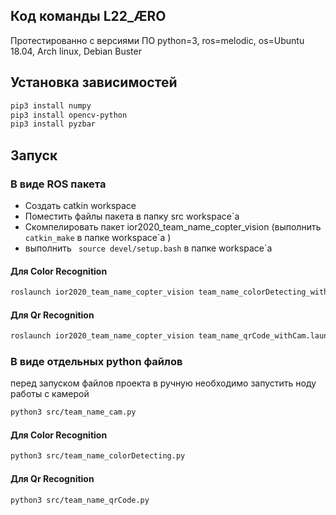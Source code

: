 ## Код команды **L22_ÆRO**

Протестированно с версиями ПО python=3, ros=melodic, os=Ubuntu 18.04, Arch linux, Debian Buster
## Установка зависимостей
```bash
pip3 install numpy
pip3 install opencv-python
pip3 install pyzbar
```
## Запуск
### В виде ROS пакета
 - Создать catkin workspace 
 - Поместить файлы пакета в папку src workspace`а
 - Cкомпелировать пакет ior2020_team_name_copter_vision  (выполнить ``` catkin_make``` в папке workspace`a )
 - выполнить ``` source devel/setup.bash``` в папке workspace`a 
#### Для Color Recognition
```bash
roslaunch ior2020_team_name_copter_vision team_name_colorDetecting_withCam.launch
```
#### Для Qr Recognition
```bash
roslaunch ior2020_team_name_copter_vision team_name_qrCode_withCam.launch
```
### В виде отдельных python файлов
перед запуском файлов проекта в ручную необходимо запустить ноду работы с камерой  
```bash
python3 src/team_name_cam.py
```
#### Для Color Recognition
```bash
python3 src/team_name_colorDetecting.py
```
#### Для Qr Recognition
```bash
python3 src/team_name_qrCode.py
```
